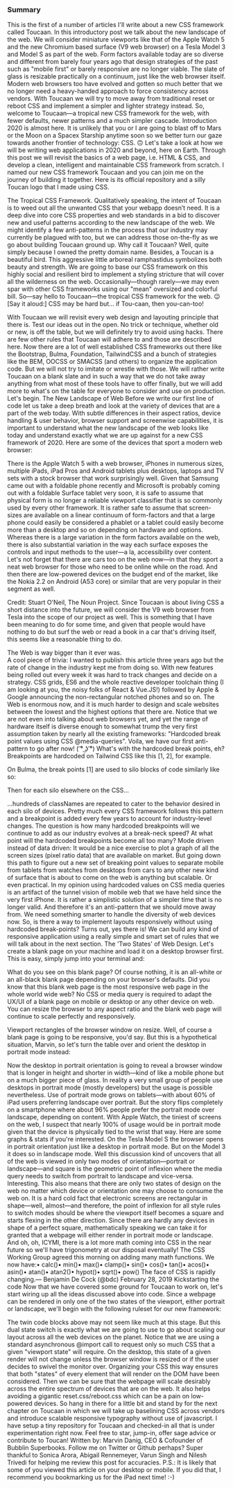 ### Summary

This is the first of a number of articles I'll write about a new CSS framework called Toucaan. In this introductory post we talk about the new landscape of the web. We will consider miniature viewports like that of the Apple Watch 5 and the new Chromium based surface (V9 web browser) on a Tesla Model 3 and Model S as part of the web.
Form factors available today are so diverse and different from barely four years ago that design strategies of the past such as "mobile first" or barely responsive are no longer viable.
The slate of glass is resizable practically on a continuum, just like the web browser itself.
Modern web browsers too have evolved and gotten so much better that we no longer need a heavy-handed approach to force consistency across vendors. With Toucaan we will try to move away from traditional reset or reboot CSS and implement a simpler and lighter strategy instead. 
So, welcome to Toucaan—a tropical new CSS framework for the web, with fewer defaults, newer patterns and a much simpler cascade.
Introduction
2020 is almost here.
It is unlikely that you or I are going to blast off to Mars or the Moon on a Spacex Starship anytime soon so we better turn our gaze towards another frontier of technology: CSS. 🙃
Let's take a look at how we will be writing web applications in 2020 and beyond, here on Earth.
Through this post we will revisit the basics of a web page, i.e. HTML & CSS, and develop a clean, intelligent and maintainable CSS framework from scratch. I named our new CSS framework Toucaan and you can join me on the journey of building it together. Here is its official repository and a silly Toucan logo that I made using CSS.

The Tropical CSS Framework.
Qualitatively speaking, the intent of Toucaan is to weed out all the unwanted CSS that your webapp doesn’t need. It is a deep dive into core CSS properties and web standards in a bid to discover new and useful patterns according to the new landscape of the web. 
We might identify a few anti-patterns in the process that our industry may currently be plagued with too, but we can address those on-the-fly as we go about building Toucaan ground up.
Why call it Toucaan?
Well, quite simply because I owned the pretty domain name.
Besides, a Toucan is a beautiful bird. This aggressive little arboreal ramphastidus symbolizes both beauty and strength. We are going to base our CSS framework on this highly social and resilient bird to implement a styling stricture that will cover all the wilderness on the web. Occasionally—though rarely—we may even spar with other CSS frameworks using our "mean" oversized and colorful bill.
So—say hello to Toucaan—the tropical CSS framework for the web. 😉
[Say it aloud:] CSS may be hard but… if Tou-caan, then you-can-too!

With Toucaan we will revisit every web design and layouting principle that there is. Test our ideas out in the open. No trick or technique, whether old or new, is off the table, but we will definitely try to avoid using hacks. There are few other rules that Toucaan will adhere to and those are described here.
Now there are a lot of well established CSS frameworks out there like the Bootstrap, Bulma, Foundation, TailwindCSS and a bunch of strategies like the BEM, OOCSS or SMACSS (and others) to organize the application code. But we will not try to imitate or wrestle with those. 
We will rather write Toucaan on a blank slate and in such a way that we do not take away anything from what most of these tools have to offer finally, but we will add more to what's on the table for everyone to consider and use on production.
Let's begin.
The New Landscape of Web
Before we write our first line of code let us take a deep breath and look at the variety of devices that are a part of the web today. With subtle differences in their aspect ratios, device handling & user behavior, browser support and screenwise capabilities, it is important to understand what the new landscape of the web looks like today and understand exactly what we are up against for a new CSS framework of 2020.
Here are some of the devices that sport a modern web browser:


There is the Apple Watch 5 with a web browser, iPhones in numerous sizes, multiple iPads, iPad Pros and Android tablets plus desktops, laptops and TV sets with a stock browser that work surprisingly well. 
Given that Samsung came out with a foldable phone recently and Microsoft is probably coming out with a foldable Surface tablet very soon, it is safe to assume that physical form is no longer a reliable viewport classifier that is so commonly used by every other framework.
It is rather safe to assume that screen-sizes are available on a linear continuum of form-factors and that a large phone could easily be considered a phablet or a tablet could easily become more than a desktop and so on depending on hardware and options. 
Whereas there is a large variation in the form factors available on the web, there is also substantial variation in the way each surface exposes the controls and input methods to the user—a la, accessibility over content. 
Let's not forget that there are cars too on the web now—in that they sport a neat web browser for those who need to be online while on the road. 
And then there are low-powered devices on the budget end of the market, like the Nokia 2.2 on Android (A53 core) or similar that are very popular in their segment as well.

Credit: Stuart O'Neil, The Noun Project.
Since Toucaan is about living CSS a short distance into the future, we will consider the V9 web browser from Tesla into the scope of our project as well. This is something that I have been meaning to do for some time, and given that people would have nothing to do but surf the web or read a book in a car that's driving itself, this seems like a reasonable thing to do.

The Web is way bigger than it ever was.  
A cool piece of trivia: I wanted to publish this article three years ago but the rate of change in the industry kept me from doing so. With new features being rolled out every week it was hard to track changes and decide on a strategy. 
CSS grids, ES6 and the whole reactive developer toolchain thing (I am looking at you, the noisy folks of React & Vue.JS!) followed by Apple & Google announcing the non-rectangular notched phones and so on. The Web is enormous now, and it is much harder to design and scale websites between the lowest and the highest options that there are.
Notice that we are not even into talking about web browsers yet, and yet the range of hardware itself is diverse enough to somewhat trump the very first assumption taken by nearly all the existing frameworks:
"Hardcoded break point values using CSS @media-queries".
Voila, we have our first anti-pattern to go after now! ( ͡° ͜ʖ ͡°)
What's with the hardcoded break points, eh?
Breakpoints are hardcoded on Tailwind CSS like this [1, 2], for example.

On Bulma, the break points [1] are used to silo blocks of code similarly like so:

Then for each silo elsewhere on the CSS…

…hundreds of classNames are repeated to cater to the behavior desired in each silo of devices. Pretty much every CSS framework follows this pattern and a breakpoint is added every few years to account for industry-level changes. 
The question is how many hardcoded breakpoints will we continue to add as our industry evolves at a break-neck speed?
At what point will the hardcoded breakpoints become all too many?
Mode driven instead of data driven:
It would be a nice exercise to plot a graph of all the screen sizes (pixel ratio data) that are available on market. But going down this path to figure out a new set of breaking point values to separate mobile from tablets from watches from desktops from cars to any other new kind of surface that is about to come on the web is anything but scalable. Or even practical.
In my opinion using hardcoded values on CSS media queries is an artifact of the tunnel vision of mobile web that we have held since the very first iPhone. It is rather a simplistic solution of a simpler time that is no longer valid. And therefore it's an anti-pattern that we should move away from. We need something smarter to handle the diversity of web devices now.
So, is there a way to implement layouts responsively without using hardcoded break-points?
Turns out, yes there is!
We can build any kind of responsive application using a really simple and smart set of rules that we will talk about in the next section.
The 'Two States' of Web Design.
Let's create a blank page on your machine and load it on a desktop browser first.
This is easy, simply jump into your terminal and:

What do you see on this blank page?
Of course nothing, it is an all-white or an all-black blank page depending on your browser's defaults. Did you know that this blank web page is the most responsive web page in the whole world wide web?
No CSS or media query is required to adapt the UX/UI of a blank page on mobile or desktop or any other device on web. You can resize the browser to any aspect ratio and the blank web page will continue to scale perfectly and responsively.

Viewport rectangles of the browser window on resize.
Well, of course a blank page is going to be responsive, you'd say. But this is a hypothetical situation, Marvin, so let's turn the table over and orient the desktop in portrait mode instead:

Now the desktop in portrait orientation is going to reveal a browser window that is longer in height and shorter in width—kind of like a mobile phone but on a much bigger piece of glass. 
In reality a very small group of people use desktops in portrait mode (mostly developers) but the usage is possible nevertheless. Use of portrait mode grows on tablets—with about 60% of iPad users preferring landscape over portrait. But the story flips completely on a smartphone where about 96% people prefer the portrait mode over landscape, depending on content. 
With Apple Watch, the tiniest of screens on the web, I suspect that nearly 100% of usage would be in portrait mode given that the device is physically tied to the wrist that way.
Here are some graphs & stats if you're interested.
On the Tesla Model S the browser opens in portrait orientation just like a desktop in portrait mode. But on the Model 3 it does so in landscape mode. Well this discussion kind of uncovers that all of the web is viewed in only two modes of orientation—portrait or landscape—and square is the geometric point of inflexion where the media query needs to switch from portrait to landscape and vice-versa. Interesting.
This also means that there are only two states of design on the web no matter which device or orientation one may choose to consume the web on. It is a hard cold fact that electronic screens are rectangular in shape—well, almost—and therefore, the point of inflexion for all style rules to switch modes should be where the viewport itself becomes a square and starts flexing in the other direction. Since there are hardly any devices in shape of a perfect square, mathematically speaking we can take it for granted that a webpage will either render in portrait mode or landscape.
And oh, oh, ICYMI, there is a lot more math coming into CSS in the near future so we'll have trigonometry at our disposal eventually!
The CSS Working Group agreed this morning on adding many math functions. We now have:• calc()• min()• max()• clamp()• sin()• cos()• tan()• acos()• asin()• atan()• atan2()• hypot()• sqrt()• pow()
The face of CSS is rapidly changing.— Benjamin De Cock (@bdc) February 28, 2019
Kickstarting the code
Now that we have covered some ground for Toucaan to work on, let's start wiring up all the ideas discussed above into code. Since a webpage can be rendered in only one of the two states of the viewport, either portrait or landscape, we'll begin with the following ruleset for our new framework:

The twin code blocks above may not seem like much at this stage. But this dual state switch is exactly what we are going to use to go about scaling our layout across all the web devices on the planet. 
Notice that we are using a standard asynchronous @import call to request only so much CSS that a given "viewport state" will require. On the desktop, this state of a given render will not change unless the browser window is resized or if the user decides to swivel the monitor over.
Organizing your CSS this way ensures that both "states" of every element that will render on the DOM have been considered. Then we can be sure that the webpage will scale desirably across the entire spectrum of devices that are on the web. It also helps avoiding a gigantic reset.css/reboot.css which can be a pain on low-powered devices. 
So hang in there for a little bit and stand by for the next chapter on Toucaan in which we will take up baselining CSS across vendors and introduce scalable responsive typography without use of javascript.
I have setup a tiny repository for Toucaan and checked-in all that is under experimentation right now. Feel free to star, jump-in, offer sage advice or contribute to Toucan!
Written by: Marvin Danig, CEO & Cofounder of Bubblin Superbooks. Follow me on Twitter or Github perhaps?
Super thankful to Sonica Arora, Abigail Rennemeyer, Varun Singh and Nilesh Trivedi for helping me review this post for accuracies.
P.S.: It is likely that some of you viewed this article on your desktop or mobile. If you did that, I recommend you bookmarking us for the iPad next time! :-)
